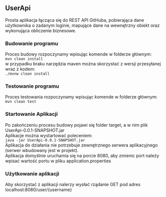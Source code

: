 ## UserApi

Prosta aplikacja łącząca się do REST API GitHuba, pobierająca dane użytkownika o zadanym loginie, mapujące dane na wewnętrzny obiekt oraz wykonująca obliczenie biznesowe.

### Budowanie programu

Proces budowy rozpoczynamy wpisując komende w folderze głównym: <br/>
`mvn clean install` <br/>
w przypadku braku narzędzia maven można skorzystać z wersji przesyłanej wraz z kodem: <br/>
`./mvnw clean install` <br/>

### Testowanie programu

Proces testowania rozpoczynamy wpisując komende w folderze głównym: <br/>
`mvn clean test` <br/>

### Startowanie Aplikacji

Po zakończeniu procesu budowy pojawi się folder target, a w nim plik
UserApi-0.0.1-SNAPSHOT.jar <br/>
Aplikacje można wystartować poleceniem: <br/>
`java -jar UserApi-0.0.1-SNAPSHOT.jar`<br/>
Aplikacja do działania nie potrzebuje zewnętrznego serwera aplikacyjnego (serwer wbudowany jest w
projekt).<br/>
Aplikacja domyślnie uruchamia się na porcie 8080, aby zmienic port należy wpisać wartość portu w
pliku application.properties

### Użytkowanie aplikacji

Aby skorzystać z aplikacji nalerzy wysłać rządanie GET pod adres localhost:8080/user/{username}

